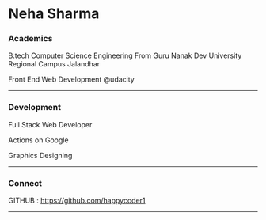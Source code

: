   # Neha Sharma

### Academics

B.tech Computer Science Engineering From Guru Nanak Dev University Regional Campus Jalandhar

Front End Web Development @udacity

-----

### Development


Full Stack Web Developer

Actions on Google

Graphics Designing

-----


### Connect 

GITHUB    : https://github.com/happycoder1


-----

